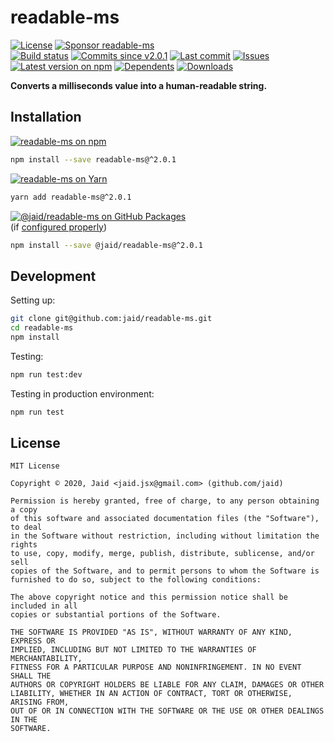 # readable-ms


<a href="https://raw.githubusercontent.com/jaid/readable-ms/master/license.txt"><img src="https://img.shields.io/github/license/jaid/readable-ms?style=flat-square" alt="License"/></a> <a href="https://github.com/sponsors/jaid"><img src="https://img.shields.io/badge/<3-Sponsor-FF45F1?style=flat-square" alt="Sponsor readable-ms"/></a>  
<a href="https://actions-badge.atrox.dev/jaid/readable-ms/goto"><img src="https://img.shields.io/endpoint.svg?style=flat-square&url=https%3A%2F%2Factions-badge.atrox.dev%2Fjaid%2Freadable-ms%2Fbadge" alt="Build status"/></a> <a href="https://github.com/jaid/readable-ms/commits"><img src="https://img.shields.io/github/commits-since/jaid/readable-ms/v2.0.1?style=flat-square&logo=github" alt="Commits since v2.0.1"/></a> <a href="https://github.com/jaid/readable-ms/commits"><img src="https://img.shields.io/github/last-commit/jaid/readable-ms?style=flat-square&logo=github" alt="Last commit"/></a> <a href="https://github.com/jaid/readable-ms/issues"><img src="https://img.shields.io/github/issues/jaid/readable-ms?style=flat-square&logo=github" alt="Issues"/></a>  
<a href="https://npmjs.com/package/readable-ms"><img src="https://img.shields.io/npm/v/readable-ms?style=flat-square&logo=npm&label=latest%20version" alt="Latest version on npm"/></a> <a href="https://github.com/jaid/readable-ms/network/dependents"><img src="https://img.shields.io/librariesio/dependents/npm/readable-ms?style=flat-square&logo=npm" alt="Dependents"/></a> <a href="https://npmjs.com/package/readable-ms"><img src="https://img.shields.io/npm/dm/readable-ms?style=flat-square&logo=npm" alt="Downloads"/></a>

**Converts a milliseconds value into a human-readable string.**





## Installation

<a href="https://npmjs.com/package/readable-ms"><img src="https://img.shields.io/badge/npm-readable--ms-C23039?style=flat-square&logo=npm" alt="readable-ms on npm"/></a>

```bash
npm install --save readable-ms@^2.0.1
```

<a href="https://yarnpkg.com/package/readable-ms"><img src="https://img.shields.io/badge/Yarn-readable--ms-2F8CB7?style=flat-square&logo=yarn&logoColor=white" alt="readable-ms on Yarn"/></a>

```bash
yarn add readable-ms@^2.0.1
```

<a href="https://github.com/jaid/readable-ms/packages"><img src="https://img.shields.io/badge/GitHub Packages-@jaid/readable--ms-24282e?style=flat-square&logo=github" alt="@jaid/readable-ms on GitHub Packages"/></a>  
(if [configured properly](https://help.github.com/en/github/managing-packages-with-github-packages/configuring-npm-for-use-with-github-packages))

```bash
npm install --save @jaid/readable-ms@^2.0.1
```

















## Development



Setting up:
```bash
git clone git@github.com:jaid/readable-ms.git
cd readable-ms
npm install
```
Testing:
```bash
npm run test:dev
```
Testing in production environment:
```bash
npm run test
```


## License
```text
MIT License

Copyright © 2020, Jaid <jaid.jsx@gmail.com> (github.com/jaid)

Permission is hereby granted, free of charge, to any person obtaining a copy
of this software and associated documentation files (the "Software"), to deal
in the Software without restriction, including without limitation the rights
to use, copy, modify, merge, publish, distribute, sublicense, and/or sell
copies of the Software, and to permit persons to whom the Software is
furnished to do so, subject to the following conditions:

The above copyright notice and this permission notice shall be included in all
copies or substantial portions of the Software.

THE SOFTWARE IS PROVIDED "AS IS", WITHOUT WARRANTY OF ANY KIND, EXPRESS OR
IMPLIED, INCLUDING BUT NOT LIMITED TO THE WARRANTIES OF MERCHANTABILITY,
FITNESS FOR A PARTICULAR PURPOSE AND NONINFRINGEMENT. IN NO EVENT SHALL THE
AUTHORS OR COPYRIGHT HOLDERS BE LIABLE FOR ANY CLAIM, DAMAGES OR OTHER
LIABILITY, WHETHER IN AN ACTION OF CONTRACT, TORT OR OTHERWISE, ARISING FROM,
OUT OF OR IN CONNECTION WITH THE SOFTWARE OR THE USE OR OTHER DEALINGS IN THE
SOFTWARE.
```
